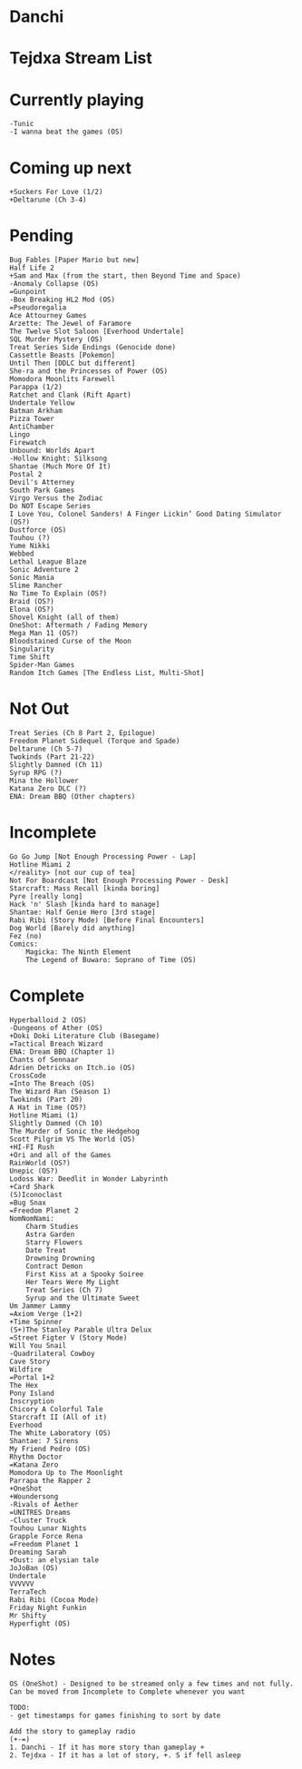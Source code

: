 # Danchi

<head> 
<link rel="shortcut icon" type="image/x-icon" href="favicon.png?">
</head>

# Tejdxa Stream List
# Currently playing

	-Tunic
	-I wanna beat the games (OS)

# Coming up next

    +Suckers For Love (1/2)
    +Deltarune (Ch 3-4)

# Pending
	
    Bug Fables [Paper Mario but new]
	Half Life 2
	+Sam and Max (from the start, then Beyond Time and Space)
	-Anomaly Collapse (OS)
	=Gunpoint
    -Box Breaking HL2 Mod (OS)
	=Pseudoregalia
	Ace Attourney Games
	Arzette: The Jewel of Faramore
	The Twelve Slot Saloon [Everhood Undertale]
	SQL Murder Mystery (OS)
	Treat Series Side Endings (Genocide done)
	Cassettle Beasts [Pokemon]
	Until Then [DDLC but different]
	She-ra and the Princesses of Power (OS)
	Momodora Moonlits Farewell
	Parappa (1/2)
	Ratchet and Clank (Rift Apart)
	Undertale Yellow
	Batman Arkham
	Pizza Tower
	AntiChamber
	Lingo
	Firewatch
	Unbound: Worlds Apart
    -Hollow Knight: Silksong
	Shantae (Much More Of It)
	Postal 2
	Devil's Atterney
	South Park Games
	Virgo Versus the Zodiac
	Do NOT Escape Series
	I Love You, Colonel Sanders! A Finger Lickin’ Good Dating Simulator (OS?)
	Dustforce (OS)
	Touhou (?)
	Yume Nikki
	Webbed
	Lethal League Blaze
	Sonic Adventure 2
	Sonic Mania
	Slime Rancher
	No Time To Explain (OS?)
	Braid (OS?)
	Elona (OS?)
	Shovel Knight (all of them)
	OneShot: Aftermath / Fading Memory
	Mega Man 11 (OS?)
	Bloodstained Curse of the Moon
	Singularity 
	Time Shift 
	Spider-Man Games
	Random Itch Games [The Endless List, Multi-Shot]


# Not Out

	Treat Series (Ch 8 Part 2, Epilogue)
	Freedom Planet Sidequel (Torque and Spade)
	Deltarune (Ch 5-7)
	Twokinds (Part 21-22)
	Slightly Damned (Ch 11)
	Syrup RPG (?)
	Mina the Hollower
	Katana Zero DLC (?)
	ENA: Dream BBQ (Other chapters)


# Incomplete

	Go Go Jump [Not Enough Processing Power - Lap]
	Hotline Miami 2
	</reality> [not our cup of tea]
	Not For Boardcast [Not Enough Processing Power - Desk]
	Starcraft: Mass Recall [kinda boring]
	Pyre [really long]
	Hack 'n' Slash [kinda hard to manage]
	Shantae: Half Genie Hero [3rd stage]
	Rabi Ribi (Story Mode) [Before Final Encounters]
	Dog World [Barely did anything]
	Fez (no)
	Comics:
		Magicka: The Ninth Element
		The Legend of Buwaro: Soprano of Time (OS)


# Complete
	
	Hyperballoid 2 (OS)
	-Dungeons of Ather (OS)
	+Doki Doki Literature Club (Basegame)
	=Tactical Breach Wizard
	ENA: Dream BBQ (Chapter 1)
	Chants of Sennaar
	Adrien Detricks on Itch.io (OS)
	CrossCode
	=Into The Breach (OS)
	The Wizard Ran (Season 1)
	Twokinds (Part 20)
	A Hat in Time (OS?)
	Hotline Miami (1)
	Slightly Damned (Ch 10)
	The Murder of Sonic the Hedgehog
	Scott Pilgrim VS The World (OS)
	+HI-FI Rush
	+Ori and all of the Games
	RainWorld (OS?)
	Unepic (OS?)
	Lodoss War: Deedlit in Wonder Labyrinth
	+Card Shark
	(S)Iconoclast
	=Bug Snax
	=Freedom Planet 2
	NomNomNami:
		Charm Studies
		Astra Garden
		Starry Flowers
		Date Treat
		Drowning Drowning
		Contract Demon
		First Kiss at a Spooky Soiree
		Her Tears Were My Light
		Treat Series (Ch 7)
		Syrup and the Ultimate Sweet
	Um Jammer Lammy
	=Axiom Verge (1+2)
	+Time Spinner
	(S+)The Stanley Parable Ultra Delux
	=Street Figter V (Story Mode)
	Will You Snail
	-Quadrilateral Cowboy
	Cave Story
	Wildfire
	=Portal 1+2
	The Hex
	Pony Island
	Inscryption
	Chicory A Colorful Tale
	Starcraft II (All of it)
	Everhood
	The White Laboratory (OS)
	Shantae: 7 Sirens
	My Friend Pedro (OS)
	Rhythm Doctor
	=Katana Zero
	Momodora Up to The Moonlight
	Parrapa the Rapper 2
	+OneShot
	+Woundersong
	-Rivals of Aether
	=UNITRES Dreams
	-Cluster Truck
	Touhou Lunar Nights
	Grapple Force Rena
	=Freedom Planet 1
	Dreaming Sarah
	+Dust: an elysian tale
	JoJoBan (OS)
	Undertale
	VVVVVV
	TerraTech
	Rabi Ribi (Cocoa Mode)
	Friday Night Funkin
	Mr Shifty
	Hyperfight (OS)

# Notes

```
OS (OneShot) - Designed to be streamed only a few times and not fully. Can be moved from Incomplete to Complete whenever you want 

TODO:
- get timestamps for games finishing to sort by date

Add the story to gameplay radio
(+-=)
1. Danchi - If it has more story than gameplay +
2. Tejdxa - If it has a lot of story, +. S if fell asleep
```
